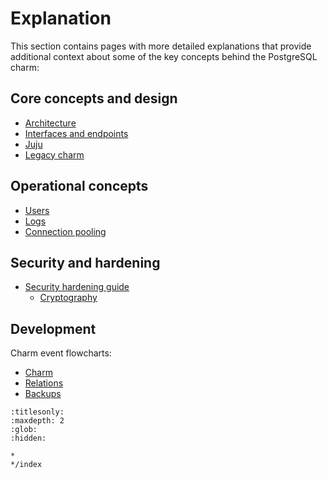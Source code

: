 


# Explanation

This section contains pages with more detailed explanations that provide additional context about some of the key concepts behind the PostgreSQL charm:

## Core concepts and design
* [Architecture]
* [Interfaces and endpoints]
* [Juju]
* [Legacy charm]

## Operational concepts
* [Users]
* [Logs]
* [Connection pooling]

## Security and hardening
* [Security hardening guide][Security]
  * [Cryptography]

## Development
Charm event flowcharts:
* [Charm]
* [Relations]
* [Backups]

<!-- Links -->

[Architecture]: /explanation/architecture
[Interfaces and endpoints]: /explanation/interfaces-endpoints
[Users]: /explanation/users
[Logs]: /explanation/logs
[Juju]: /explanation/juju
[Legacy charm]: /explanation/legacy-charm
[Connection pooling]: /explanation/connection-pooling
[Charm]: /explanation/flowcharts/charm
[Relations]: /explanation/flowcharts/relations
[Backups]: /explanation/flowcharts/backups
[Security]: /explanation/security/index
[Cryptography]: /explanation/security/cryptography


```{toctree}
:titlesonly:
:maxdepth: 2
:glob:
:hidden:

*
*/index
